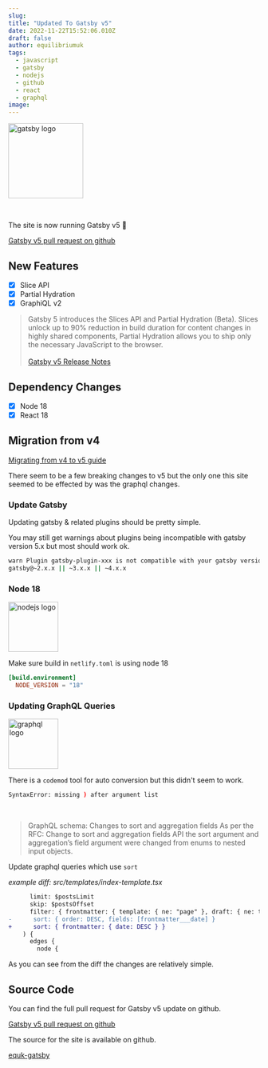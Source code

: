```yaml
---
slug:
title: "Updated To Gatsby v5"
date: 2022-11-22T15:52:06.010Z
draft: false
author: equilibriumuk
tags:
  - javascript
  - gatsby
  - nodejs
  - github
  - react
  - graphql
image:
---
```


<p class="text-center"><img src="/media/logos/gatsby.svg" alt="gatsby logo" width="150px" class="inline"></p>

<br />

The site is now running Gatsby v5 🎉

<i class="fa-solid fa-code-fork git-fork"></i> <a href="https://github.com/equk/equk-gatsby/pull/18" target="_blank">Gatsby v5 pull request on github</a>

## New Features

- [x] Slice API
- [x] Partial Hydration
- [x] GraphiQL v2

<blockquote>Gatsby 5 introduces the Slices API and Partial Hydration (Beta). Slices unlock up to 90% reduction in build duration for content changes in highly shared components, Partial Hydration allows you to ship only the necessary JavaScript to the browser.<br /><br />
<i class="fa-solid fa-link"></i>  <a href="https://www.gatsbyjs.com/docs/reference/release-notes/v5.0/" target="_blank" rel="noopener noreferrer">Gatsby v5 Release Notes</a></blockquote>

## Dependency Changes

- [x] Node 18
- [x] React 18

## Migration from v4

<i class="fa-solid fa-link"></i>  <a href="https://www.gatsbyjs.com/docs/reference/release-notes/migrating-from-v4-to-v5/" target="_blank" rel="noopener noreferrer">Migrating from v4 to v5 guide</a>

There seem to be a few breaking changes to v5 but the only one this site seemed to be effected by was the graphql changes.

### Update Gatsby

Updating gatsby & related plugins should be pretty simple.

You may still get warnings about plugins being incompatible with gatsby version 5.x but most should work ok.

```bash
warn Plugin gatsby-plugin-xxx is not compatible with your gatsby version 5.0.1 - It requires
gatsby@~2.x.x || ~3.x.x || ~4.x.x
```

### Node 18

<p class="text-center"><img src="/media/logos/nodejs.svg" alt="nodejs logo" width="100px" class="inline"></p>

Make sure build in `netlify.toml` is using node 18

```toml
[build.environment]
  NODE_VERSION = "18"
```

### Updating GraphQL Queries

<p class="text-center"><img src="/media/logos/graphql.svg" alt="graphql logo" width="100px" class="inline"></p>

There is a `codemod` tool for auto conversion but this didn't seem to work.

```bash
SyntaxError: missing ) after argument list
```

<br>

> GraphQL schema: Changes to sort and aggregation fields
> As per the RFC: Change to sort and aggregation fields API the sort argument and aggregation’s field argument were changed from enums to nested input objects.

Update graphql queries which use `sort`

*example diff: src/templates/index-template.tsx*

```diff
      limit: $postsLimit
      skip: $postsOffset
      filter: { frontmatter: { template: { ne: "page" }, draft: { ne: true } } }
-      sort: { order: DESC, fields: [frontmatter___date] }
+      sort: { frontmatter: { date: DESC } }
    ) {
      edges {
        node {
```

As you can see from the diff the changes are relatively simple.

## Source Code

You can find the full pull request for Gatsby v5 update on github.

<i class="fa-solid fa-code-fork git-fork"></i> <a href="https://github.com/equk/equk-gatsby/pull/18" target="_blank">Gatsby v5 pull request on github</a>

The source for the site is available on github.

<a class="github" href="https://github.com/equk/equk-gatsby" aria-label="View on GitHub" target="_blank" rel="noopener noreferrer"><i class="fa-brands fa-github"></i> equk-gatsby</a>